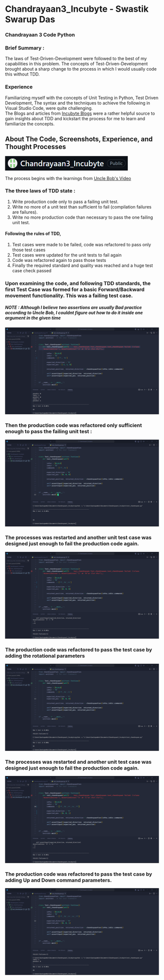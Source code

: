 # Chandrayaan3_Incubyte - Swastik Swarup Das
<h3 align="left">Chandrayaan 3 Code Python</h3>
<p align="Left">
  
### Brief Summary :
  The laws of Test-Driven-Development were followed to the best of my capabilities in this problem. The concepts of Test-Driven-Development brought about a sharp change to the process in which I would usually code this without TDD.
### Experience 
Familiarizing myself with the concepts of Unit Testing in Python, Test Driven Development, The syntax and the techniques to achieve the following in Visual Studio Code, were quite challenging. <br/> The Blogs and articles from  <a href="https://blog.incubyte.co/tags/software-craftsmanship/">Incubyte Blogs</a> were a rather helpful source to gain insights about TDD and kickstart the process for me to learn and familiarize the concepts.
<br/>
</div>

## About The Code, Screenshots, Experience, and Thought Processes
![screenshot](Screenshots/Chandrayaan3_Incubyte.png)

The process begins with the learnings from <a href="https://www.youtube.com/watch?v=qkblc5WRn-U">Uncle Bob's Video </a> <br/>

### The three laws of TDD state : 
1. Write production code only to pass a failing unit test.
2. Write no more of a unit test than sufficient to fail (compilation failures are failures).
3. Write no more production code than necessary to pass the one failing unit test.   

#### Following the rules of TDD, 
1. Test cases were made to be failed, code was refactored to pass only those test cases
2. Test cases were updated for the unit tests to fail again
3. Code was refactored again to pass those tests
4. Finally the required standard and quality was reached and a huge test case check passed

### Upon examining the code, and following TDD standards, the first Test Case was formed for a basic Forward/Backward movement functionality. This was a failing test case.

##### <i> NOTE : Although I believe two assertions are usually Bad practice according to Uncle Bob, I couldnt figure out how to do it inside one argument in the given time </i>

![screenshot](Screenshots/TestCase%231FailingBasicForwardBackwardCommit.png)

### Then the production code was refactored only sufficient enough to pass the failing unit test :

![screenshot](Screenshots/TestCase%231ForwardBackwardCommit.png)

### The processes was restarted and another unit test case was designed just enough to fail the production code again. 

![screenshot](Screenshots/TestCase%232FailingRotationCommit.png)

### The production code was refactored to pass the test case by adding the rotational parameters

![screenshot](Screenshots/TestCase%232RefactoringRotationCommit.png)

### The processes was restarted and another unit test case was designed just enough to fail the production code again. 

![screenshot](Screenshots/TestCase%233FailingUpDownCommit.png)

### The production code was refactored to pass the test case by adding Up and Down command parameters.

![screenshot](Screenshots/TestCase%233RefactoringCodeUpDownCommit.png)
